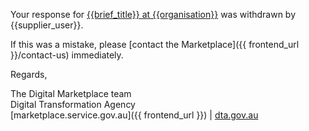 Your response for [{{brief_title}} at {{organisation}}]({{brief_url}}) was withdrawn by {{supplier_user}}.  
  
If this was a mistake, please [contact the Marketplace]({{ frontend_url }}/contact-us) immediately.
  
Regards,  
  
The Digital Marketplace team  
Digital Transformation Agency  
[marketplace.service.gov.au]({{ frontend_url }}) | [dta.gov.au](https://dta.gov.au)
